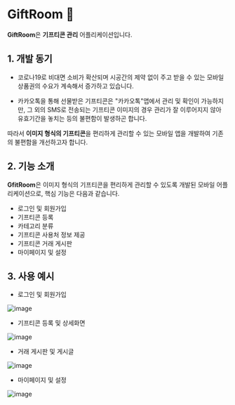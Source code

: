 # GiftRoom :gift:
**GiftRoom**은 **기프티콘 관리** 어플리케이션입니다.

## 1. 개발 동기

- 코로나19로 비대면 소비가 확산되며 시공간의 제약 없이 주고 받을 수 있는 모바일 상품권의 수요가 계속해서 증가하고 있습니다.


- 카카오톡을 통해 선물받은 기프티콘은 "카카오톡"앱에서 관리 및 확인이 가능하지만, 그 외의 SMS로 전송되는 기프티콘 이미지의 경우 관리가 잘 이루어지지 않아 유효기간을 놓치는 등의 불편함이 발생하곤 합니다. 

따라서 **이미지 형식의 기프티콘**을 편리하게 관리할 수 있는 모바일 앱을 개발하여 기존의 불편함을 개선하고자 합니다.

## 2. 기능 소개

**GfitRoom**은 이미지 형식의 기프티콘을 편리하게 관리할 수 있도록 개발된 모바일 어플리케이션으로, 핵심 기능은 다음과 같습니다.

- 로그인 및 회원가입
- 기프티콘 등록
- 카테고리 분류
- 기프티콘 사용처 정보 제공
- 기프티콘 거래 게시판
- 마이페이지 및 설정

## 3. 사용 예시
- 로그인 및 회원가입

![image](https://user-images.githubusercontent.com/90735948/210970404-8f635e4d-7b43-4b14-95d2-0e089204eac4.png)
- 기프티콘 등록 및 상세화면

![image](https://user-images.githubusercontent.com/90735948/210971677-cd01058b-b0a5-40ff-8f30-64fda442a91a.png)
- 거래 게시판 및 게시글

![image](https://user-images.githubusercontent.com/90735948/210970773-f5f98dc7-9e78-444a-b8c5-140f6f5912bf.png)
- 마이페이지 및 설정

![image](https://user-images.githubusercontent.com/90735948/210971579-80f2d0f8-1770-4a81-997a-967785f13198.png)
